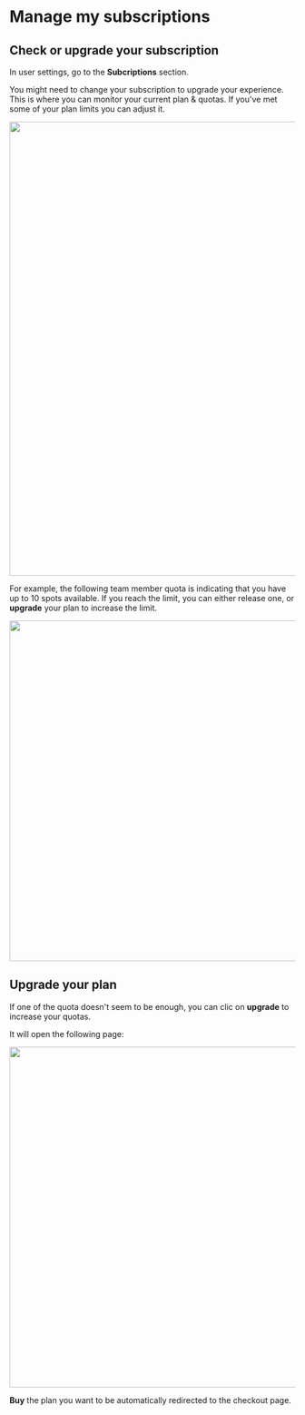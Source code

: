 
# Manage my subscriptions

## Check or upgrade your subscription

In user settings, go to the **Subcriptions** section.

You might need to change your subscription to upgrade your experience. This is where you can monitor your current plan & quotas. If you've met some of your plan limits you can adjust it.

  <p align="center">
    <img src="../../../images/team-subscriptions.png" width="800"/>
  </p>

For example, the following team member quota is indicating that you have up to 10 spots available. If you reach the limit, you can either release one, or **upgrade** your plan to increase the limit.

  <p align="center">
    <img src="../../../images/team-members-quota.png" width="600"/>
  </p>

## Upgrade your plan

If one of the quota doesn't seem to be enough, you can clic on **upgrade** to increase your quotas.

It will open the following page:

  <p align="center">
    <img src="../../../images/team-subscription-plans.png" width="600"/>
  </p>

 **Buy** the plan you want to be automatically redirected to the checkout page.


